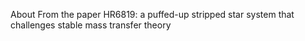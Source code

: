 About
From the paper HR6819: a puffed-up stripped star system that challenges stable mass transfer theory
